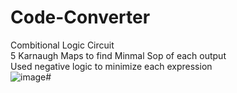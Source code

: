 # Code-Converter
Combitional Logic Circuit\
5 Karnaugh Maps to find Minmal Sop of each output\
Used negative logic to minimize each expression
\
![image](https://github.com/DDI-0/Code-Converter-/assets/136271811/97f7a8a9-42f7-4476-a3e4-a8ad932fc002)#
